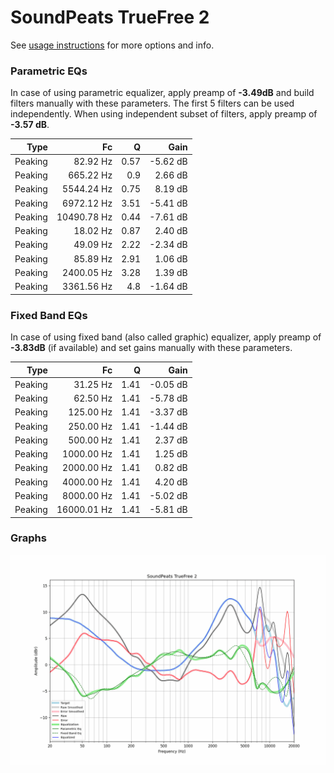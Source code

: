 # SoundPeats TrueFree 2
See [usage instructions](https://github.com/jaakkopasanen/AutoEq#usage) for more options and info.

### Parametric EQs
In case of using parametric equalizer, apply preamp of **-3.49dB** and build filters manually
with these parameters. The first 5 filters can be used independently.
When using independent subset of filters, apply preamp of **-3.57 dB**.

| Type    | Fc          |    Q | Gain     |
|--------:|------------:|-----:|---------:|
| Peaking | 82.92 Hz    | 0.57 | -5.62 dB |
| Peaking | 665.22 Hz   | 0.9  | 2.66 dB  |
| Peaking | 5544.24 Hz  | 0.75 | 8.19 dB  |
| Peaking | 6972.12 Hz  | 3.51 | -5.41 dB |
| Peaking | 10490.78 Hz | 0.44 | -7.61 dB |
| Peaking | 18.02 Hz    | 0.87 | 2.40 dB  |
| Peaking | 49.09 Hz    | 2.22 | -2.34 dB |
| Peaking | 85.89 Hz    | 2.91 | 1.06 dB  |
| Peaking | 2400.05 Hz  | 3.28 | 1.39 dB  |
| Peaking | 3361.56 Hz  | 4.8  | -1.64 dB |

### Fixed Band EQs
In case of using fixed band (also called graphic) equalizer, apply preamp of **-3.83dB**
(if available) and set gains manually with these parameters.

| Type    | Fc          |    Q | Gain     |
|--------:|------------:|-----:|---------:|
| Peaking | 31.25 Hz    | 1.41 | -0.05 dB |
| Peaking | 62.50 Hz    | 1.41 | -5.78 dB |
| Peaking | 125.00 Hz   | 1.41 | -3.37 dB |
| Peaking | 250.00 Hz   | 1.41 | -1.44 dB |
| Peaking | 500.00 Hz   | 1.41 | 2.37 dB  |
| Peaking | 1000.00 Hz  | 1.41 | 1.25 dB  |
| Peaking | 2000.00 Hz  | 1.41 | 0.82 dB  |
| Peaking | 4000.00 Hz  | 1.41 | 4.20 dB  |
| Peaking | 8000.00 Hz  | 1.41 | -5.02 dB |
| Peaking | 16000.01 Hz | 1.41 | -5.81 dB |

### Graphs
![](./SoundPeats%20TrueFree%202.png)